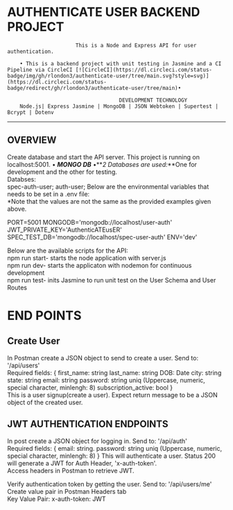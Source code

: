 AUTHENTICATE USER BACKEND PROJECT
=======================================================
                          This is a Node and Express API for user authentication.

        • This is a backend project with unit testing in Jasmine and a CI Pipeline via CircleCI [![CircleCI](https://dl.circleci.com/status-badge/img/gh/rlondon3/authenticate-user/tree/main.svg?style=svg)](https://dl.circleci.com/status-badge/redirect/gh/rlondon3/authenticate-user/tree/main)•
      
                                        DEVELOPMENT TECHNOLOGY
        Node.js| Express Jasmine | MongoDB | JSON Webtoken | Supertest | Bcrypt | Dotenv 
 ___________________________________________________________________

OVERVIEW
---------------------------
Create database and start the API server. This project is running on localhost:5001.
• **_MONGO DB_**
•**_2 Databases are used:_**One for development and the other for testing. 
  <br>Databses: <br> spec-auth-user; auth-user;
Below are the environmental variables that needs to be set in a .env file:
<br> *Note that the values are not the same as the provided examples given above. 

PORT=5001
MONGODB='mongodb://localhost/user-auth'
JWT_PRIVATE_KEY='AuthenticATEusER'
SPEC_TEST_DB='mongodb://localhost/spec-user-auth'
ENV='dev'<br />

Below are the available scripts for the API:
<br>
npm run start- starts the node application with server.js<br />
npm run dev- starts the applicaton with nodemon for continuous development<br/>
npm run test- inits Jasmine to run unit test on the User Schema and User Routes
 



# END POINTS 
## Create User<br />
In Postman create a JSON object to send to create a user. Send to: '/api/users' <br />
Required fields:
{
first_name: string 
last_name: string
DOB: Date 
city: string
state: string
email: string
password: string uniq (Uppercase, numeric, special character, minlengh: 8)
subscription_active: bool
}
<br />
This is a user signup(create a user). 
Expect return message to be a JSON object of the created user.

## JWT AUTHENTICATION ENDPOINTS
In post create a JSON object for logging in. Send to: '/api/auth' <br />
Required fields:
{
email: string.
password: string uniq (Uppercase, numeric, special character, minlengh: 8)
}
This will authenticate a user.
Status 200 will generate a JWT for Auth Header, 'x-auth-token'.<br />
Access headers in Postman to retrieve JWT.<br />

Verify authentication token by getting the user. Send to: '/api/users/me' <br />
Create value pair in Postman Headers tab<br />
Key Value Pair:
x-auth-token: JWT<retrieved token>


